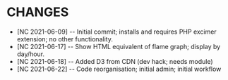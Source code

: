 # CHANGES

* [NC 2021-06-09] -- Initial commit; installs and requires PHP excimer extension; no other functionality.
* [NC 2021-06-17] -- Show HTML equivalent of flame graph; display by day/hour.
* [NC 2021-06-18] -- Added D3 from CDN (dev hack; needs module)
* [NC 2021-06-22] -- Code reorganisation; initial admin; initial workflow
